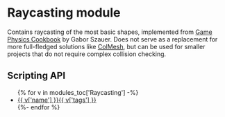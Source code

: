 # Raycasting module
Contains raycasting of the most basic shapes, implemented from
[Game Physics Cookbook](https://github.com/gszauer/GamePhysicsCookbook) by Gabor
Szauer. Does not serve as a replacement for more full-fledged solutions like
[ColMesh](https://marketplace.yoyogames.com/assets/8130/colmesh), but can be
used for smaller projects that do not require complex collision checking.

## Scripting API
<ul>
{% for v in modules_toc['Raycasting'] -%}
    <li><a href="{{ v['name'] }}.html">{{ v['name'] }}{{ v['tags'] }}</a></li>
{%- endfor %}
</ul>
